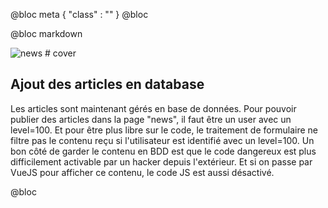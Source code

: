@bloc meta
{ 
    "class" : "" 
}
@bloc

@bloc markdown

![news # cover](/assets/square/earth.jpg)

## Ajout des articles en database

Les articles sont maintenant gérés en base de données.
Pour pouvoir publier des articles dans la page "news", il faut être un user avec un level=100.
Et pour être plus libre sur le code, le traitement de formulaire ne filtre pas le contenu reçu si l'utilisateur est identifié avec un level=100.
Un bon côté de garder le contenu en BDD est que le code dangereux est plus difficilement activable par un hacker depuis l'extérieur.
Et si on passe par VueJS pour afficher ce contenu, le code JS est aussi désactivé.

@bloc